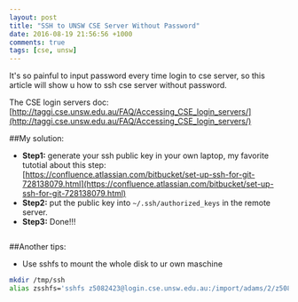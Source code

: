 ```yaml
---
layout: post
title: "SSH to UNSW CSE Server Without Password"
date: 2016-08-19 21:56:56 +1000
comments: true
tags: [cse, unsw]
---
```


It's so painful to input password every time login to cse server, so this article will show u how to ssh cse server without password.    

<!--more-->


The CSE login servers doc: [http://taggi.cse.unsw.edu.au/FAQ/Accessing_CSE_login_servers/](http://taggi.cse.unsw.edu.au/FAQ/Accessing_CSE_login_servers/)     


##My solution:    
- **Step1:** generate your ssh public key in your own laptop, my favorite tutotial about this step:     
[https://confluence.atlassian.com/bitbucket/set-up-ssh-for-git-728138079.html](https://confluence.atlassian.com/bitbucket/set-up-ssh-for-git-728138079.html)     
- **Step2:** put the public key into `~/.ssh/authorized_keys` in the remote server.     
- **Step3:** Done!!!     
<img style="max-height:300px" class="lazy" data-original="/images/blog/160819_ssh/ssh.png">    

##Another tips: 
- Use sshfs to mount the whole disk to ur own maschine
``` bash
mkdir /tmp/ssh
alias zsshfs='sshfs z5082423@login.cse.unsw.edu.au:/import/adams/2/z5082423 /tmp/ssh'
```

